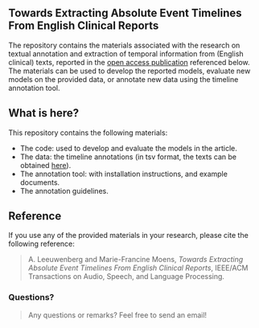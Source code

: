## Towards Extracting Absolute Event Timelines From English Clinical Reports
The repository contains the materials associated with the research on textual annotation and extraction of temporal information from (English clinical) texts, reported in the [open access publication](http://doi.org/10.1109/TASLP.2020.3027201) referenced below.
The materials can be used to develop the reported models, evaluate new models on the provided data, or annotate new data using the timeline annotation tool.

## What is here?
This repository contains the following materials:
- The code: used to develop and evaluate the models in the article.
- The data: the timeline annotations (in tsv format, the texts can be obtained [here](https://portal.dbmi.hms.harvard.edu/projects/n2c2-nlp/)).
- The annotation tool: with installation instructions, and example documents.
- The annotation guidelines.

## Reference
If you use any of the provided materials in your research, please cite the following reference:
> A. Leeuwenberg and Marie-Francine Moens, *Towards Extracting Absolute Event Timelines From English Clinical Reports*, IEEE/ACM Transactions on Audio, Speech, and Language Processing.

### Questions?
> Any questions or remarks? Feel free to send an email!
